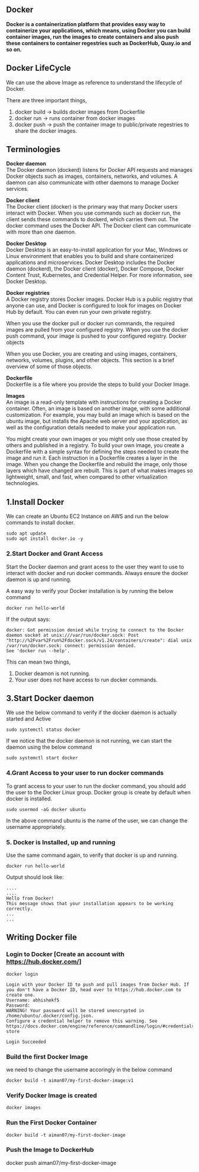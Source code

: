 ## Docker

**Docker is a containerization platform that provides easy way to containerize your applications, which means, using Docker you can build container images, run the images to create containers and also push these containers to container regestries such as DockerHub, Quay.io and so on.**

## Docker LifeCycle

We can use the above Image as reference to understand the lifecycle of Docker.

There are three important things,

1. docker build -> builds docker images from Dockerfile
2. docker run -> runs container from docker images
3. docker push -> push the container image to public/private regestries to share the docker images.


## Terminologies

**Docker daemon**\
The Docker daemon (dockerd) listens for Docker API requests and manages Docker objects such as images, containers, networks, and volumes. A daemon can also communicate with other daemons to manage Docker services.

**Docker client**\
The Docker client (docker) is the primary way that many Docker users interact with Docker. When you use commands such as docker run, the client sends these commands to dockerd, which carries them out. The docker command uses the Docker API. The Docker client can communicate with more than one daemon.

**Docker Desktop**\
Docker Desktop is an easy-to-install application for your Mac, Windows or Linux environment that enables you to build and share containerized applications and microservices. Docker Desktop includes the Docker daemon (dockerd), the Docker client (docker), Docker Compose, Docker Content Trust, Kubernetes, and Credential Helper. For more information, see Docker Desktop.

**Docker registries**\
A Docker registry stores Docker images. Docker Hub is a public registry that anyone can use, and Docker is configured to look for images on Docker Hub by default. You can even run your own private registry.

When you use the docker pull or docker run commands, the required images are pulled from your configured registry. When you use the docker push command, your image is pushed to your configured registry. Docker objects

When you use Docker, you are creating and using images, containers, networks, volumes, plugins, and other objects. This section is a brief overview of some of those objects.

**Dockerfile**\
Dockerfile is a file where you provide the steps to build your Docker Image.

**Images**\
An image is a read-only template with instructions for creating a Docker container. Often, an image is based on another image, with some additional customization. For example, you may build an image which is based on the ubuntu image, but installs the Apache web server and your application, as well as the configuration details needed to make your application run.

You might create your own images or you might only use those created by others and published in a registry. To build your own image, you create a Dockerfile with a simple syntax for defining the steps needed to create the image and run it. Each instruction in a Dockerfile creates a layer in the image. When you change the Dockerfile and rebuild the image, only those layers which have changed are rebuilt. This is part of what makes images so lightweight, small, and fast, when compared to other virtualization technologies.


## 1.Install Docker

We can create an Ubuntu EC2 Instance on AWS and run the below commands to install docker.

```plaintext
sudo apt update
sudo apt install docker.io -y
```

### 2.Start Docker and Grant Access
Start the Docker daemon and grant acess to the user they want to use to interact with docker and run docker commands.
Always ensure the docker daemon is up and running.

A easy way to verify your Docker installation is by running the below command

```plaintext
docker run hello-world
```
If the output says:

```plaintext
docker: Got permission denied while trying to connect to the Docker daemon socket at unix:///var/run/docker.sock: Post "http://%2Fvar%2Frun%2Fdocker.sock/v1.24/containers/create": dial unix /var/run/docker.sock: connect: permission denied.
See 'docker run --help'.
```

This can mean two things,

1. Docker deamon is not running.
2. Your user does not have access to run docker commands.

## 3.Start Docker daemon
We use the below command to verify if the docker daemon is actually started and Active

```plaintext
sudo systemctl status docker
```
If we notice that the docker daemon is not running, we can start the daemon using the below command

```plaintext
sudo systemctl start docker
```

### 4.Grant Access to your user to run docker commands
To grant access to your user to run the docker command, you should add the user to the Docker Linux group. Docker group is create by default when docker is installed.

```plaintext
sudo usermod -aG docker ubuntu
```
In the above command ubuntu is the name of the user, we can change the username appropriately.

### 5. Docker is Installed, up and running 
Use the same command again, to verify that docker is up and running.

```plaintext
docker run hello-world
```

Output should look like:
```plaintext
....
....
Hello from Docker!
This message shows that your installation appears to be working correctly.
...
...
```

## Writing Docker file

### Login to Docker [Create an account with https://hub.docker.com/]

```plaintext
docker login
```

```plaintext
Login with your Docker ID to push and pull images from Docker Hub. If you don't have a Docker ID, head over to https://hub.docker.com to create one.
Username: abhishekf5
Password:
WARNING! Your password will be stored unencrypted in /home/ubuntu/.docker/config.json.
Configure a credential helper to remove this warning. See
https://docs.docker.com/engine/reference/commandline/login/#credentials-store

Login Succeeded
```

### Build the first Docker Image

we need to change the username accoringly in the below command

```plaintext
docker build -t aiman07/my-first-docker-image:v1
```

### Verify Docker Image is created
```plaintext
docker images
```

### Run the First Docker Container

```plaintext
docker build -t aiman07/my-first-docker-image
```

### Push the Image to DockerHub
docker push aiman07/my-first-docker-image